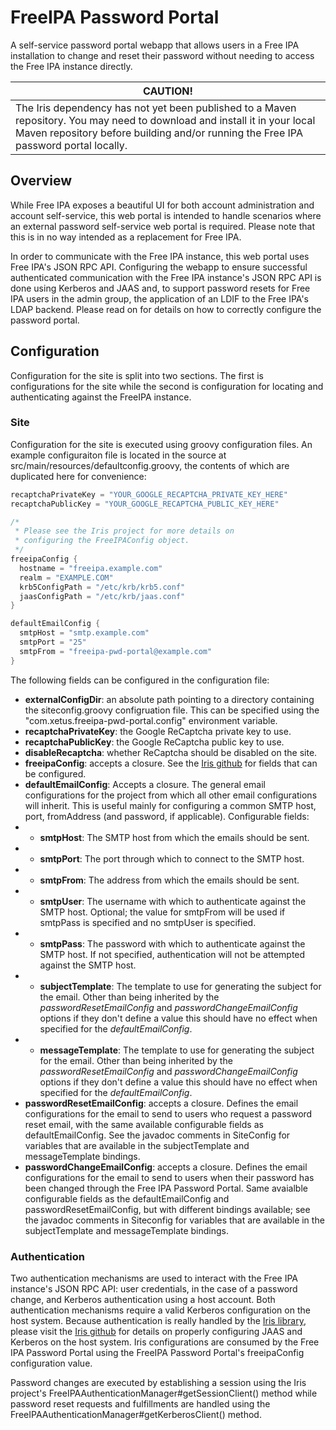 # FreeIPA Password Portal
A self-service password portal webapp that allows users in a Free IPA installation to change and reset their password without needing to access the Free IPA instance directly.

|CAUTION!|
|--------|
|The Iris dependency has not yet been published to a Maven repository. You may need to download and install it in your local Maven repository before building and/or running the Free IPA password portal locally.|

## Overview
While Free IPA exposes a beautiful UI for both account administration and account self-service, this web portal is intended to handle scenarios where an external password self-service web portal is required. Please note that this is in no way intended as a replacement for Free IPA.

In order to communicate with the Free IPA instance, this web portal uses Free IPA's JSON RPC API. Configuring the webapp to ensure successful authenticated communication with the Free IPA instance's JSON RPC API is done using Kerberos and JAAS and, to support password resets for Free IPA users in the admin group, the application of an LDIF to the Free IPA's LDAP backend. Please read on for details on how to correctly configure the password portal.

## Configuration
Configuration for the site is split into two sections. The first is configurations for the site while the second is configuration for locating and authenticating against the FreeIPA instance.

### Site
Configuration for the site is executed using groovy configuration files. An example configuraiton file is located in the source at src/main/resources/defaultconfig.groovy, the contents of which are duplicated here for convenience:

```groovy
recaptchaPrivateKey = "YOUR_GOOGLE_RECAPTCHA_PRIVATE_KEY_HERE"
recaptchaPublicKey = "YOUR_GOOGLE_RECAPTCHA_PUBLIC_KEY_HERE"

/*
 * Please see the Iris project for more details on
 * configuring the FreeIPAConfig object.
 */
freeipaConfig {
  hostname = "freeipa.example.com"
  realm = "EXAMPLE.COM"
  krb5ConfigPath = "/etc/krb/krb5.conf"
  jaasConfigPath = "/etc/krb/jaas.conf"
}

defaultEmailConfig {
  smtpHost = "smtp.example.com"
  smtpPort = "25"
  smtpFrom = "freeipa-pwd-portal@example.com"
}
```
The following fields can be configured in the configuration file:

* __externalConfigDir__: an absolute path pointing to a directory containing the siteconfig.groovy configruation file. This can be specified using the "com.xetus.freeipa-pwd-portal.config" environment variable.
* __recaptchaPrivateKey__: the Google ReCaptcha private key to use.
* __recaptchaPublicKey__: the Google ReCaptcha public key to use.
* __disableRecaptcha__: whether ReCaptcha should be disabled on the site.
* __freeipaConfig__: accepts a closure. See the [Iris github](https://github.com/xetus-oss/iris) for fields that can be configured.
* __defaultEmailConfig__: Accepts a closure. The general email configurations for the project from which all other email configurations will inherit. This is useful mainly for configuring a common SMTP host, port, fromAddress (and password, if applicable). Configurable fields: 
* * __smtpHost__: The SMTP host from which the emails should be sent.
* * __smtpPort__: The port through which to connect to the SMTP host.
* * __smtpFrom__: The address from which the emails should be sent.
* * __smtpUser__: The username with which to authenticate against the SMTP host. Optional; the value for smtpFrom will be used if smtpPass is specified and no smtpUser is specified.
* * __smtpPass__: The password with which to authenticate against the SMTP host. If not specified, authentication will not be attempted against the SMTP host.
* * __subjectTemplate__: The template to use for generating the subject for the email. Other than being inherited by the _passwordResetEmailConfig_ and _passwordChangeEmailConfig_ options if they don't define a value this should have no effect when specified for the _defaultEmailConfig_.
* * __messageTemplate__: The template to use for generating the subject for the email. Other than being inherited by the _passwordResetEmailConfig_ and _passwordChangeEmailConfig_ options if they don't define a value this should have no effect when specified for the _defaultEmailConfig_.
* __passwordResetEmailConfig__: accepts a closure. Defines the email configurations for the email to send to users who request a password reset email, with the same available configurable fields as defaultEmailConfig. See the javadoc comments in SiteConfig for variables that are available in the subjectTemplate and messageTemplate bindings.
* __passwordChangeEmailConfig__: accepts a closure. Defines the email configurations for the email to send to users when their password has been changed through the Free IPA Password Portal. Same avaialble configurable fields as the defaultEmailConfig and passwordResetEmailConfig, but with different bindings available; see the javadoc comments in Siteconfig for variables that are available in the subjectTemplate and messageTemplate bindings.

### Authentication
Two authentication mechanisms are used to interact with the Free IPA instance's JSON RPC API: user credentials, in the case of a password change, and Kerberos authentication using a host account. Both authentication mechanisms require a valid Kerberos configuration on the host system. Because authentication is really handled by the [Iris library](https://github.com/xetus-oss/iris), please visit the [Iris github](https://github.com/xetus-oss/iris) for details on properly configuring JAAS and Kerberos on the host system. Iris configurations are consumed by the Free IPA Password Portal using the FreeIPA Password Portal's freeipaConfig configuration value.

Password changes are executed by establishing a session using the Iris project's FreeIPAAuthenticationManager#getSessionClient() method while password reset requests and fulfillments are handled using the FreeIPAAuthenticationManager#getKerberosClient() method.
